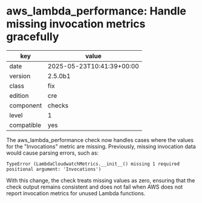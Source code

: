 [//]: # (werk v2)
# aws_lambda_performance: Handle missing invocation metrics gracefully

key        | value
---------- | ---
date       | 2025-05-23T10:41:39+00:00
version    | 2.5.0b1
class      | fix
edition    | cre
component  | checks
level      | 1
compatible | yes

The aws_lambda_performance check now handles cases where the values for the "Invocations" metric are missing.
Previously, missing invocation data would cause parsing errors, such as:
```
TypeError (LambdaCloudwatchMetrics.__init__() missing 1 required positional argument: 'Invocations')
```

With this change, the check treats missing values as zero, ensuring that the check output remains consistent
and does not fail when AWS does not report invocation metrics for unused Lambda functions.